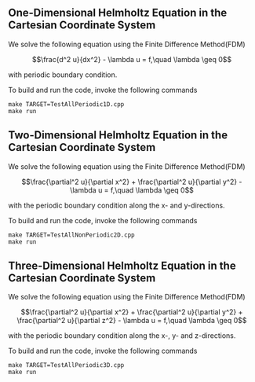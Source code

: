 ## One-Dimensional Helmholtz Equation in the Cartesian Coordinate System

We solve the following equation using the Finite Difference Method(FDM)

$$\frac{d^2 u}{dx^2} - \lambda u = f,\quad \lambda \geq 0$$

with periodic boundary condition.

To build and run the code, invoke the following commands
```
make TARGET=TestAllPeriodic1D.cpp
make run
```

## Two-Dimensional Helmholtz Equation in the Cartesian Coordinate System

We solve the following equation using the Finite Difference Method(FDM)

$$\frac{\partial^2 u}{\partial x^2} + \frac{\partial^2 u}{\partial y^2} - \lambda u = f,\quad \lambda \geq 0$$

with the periodic boundary condition along the x- and y-directions.

To build and run the code, invoke the following commands

```
make TARGET=TestAllNonPeriodic2D.cpp
make run
```

## Three-Dimensional Helmholtz Equation in the Cartesian Coordinate System

We solve the following equation using the Finite Difference Method(FDM)

$$\frac{\partial^2 u}{\partial x^2} + \frac{\partial^2 u}{\partial y^2} + \frac{\partial^2 u}{\partial z^2} - \lambda u = f,\quad \lambda \geq 0$$

with the periodic boundary condition along the x-, y- and z-directions.

To build and run the code, invoke the following commands

```
make TARGET=TestAllPeriodic3D.cpp
make run
```
